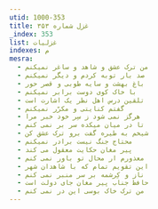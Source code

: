 ```yaml
---
utid: 1000-353
title: غزل شماره ۳۵۳
_index: 353
list: غزلیات
indexes: م
mesra:
  - من ترک عشق و شاهد و ساغر نمیکنم
  - صد بار توبه کردم و دیگر نمیکنم
  - باغ بهشت و سایه طوبی و قصر حور
  - با خاک کوی دوست برابر نمیکنم
  - تلقین درس اهل نظر یک اشارت است
  - گفتم کنایتی و مکرّر نمیکنم
  - هرگز نمی شود ز سِر خود خبر مرا
  - تا در میان میکده سر بر نمی کنم
  - شیخم به طیره گفت برو ترک عشق کن
  - محتاج جنگ نیست برادر نمیکنم
  - پیر مغان حکایت معقول می کند
  - معذورم ار محال تو باور نمی کنم
  - این تقویم تمام که با شاهدان شهر
  - ناز و کِرشمه بر سر منبر نمی کنم
  - حافظ جناب پیر مغان جای دولت است
  - من ترک خاک بوسی این در نمی کنم
---
```


